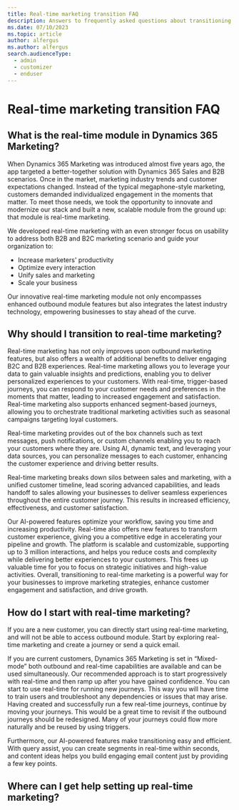 ```yaml
---
title: Real-time marketing transition FAQ
description: Answers to frequently asked questions about transitioning to real-time marketing.
ms.date: 07/10/2023
ms.topic: article
author: alfergus
ms.author: alfergus
search.audienceType: 
  - admin
  - customizer
  - enduser
---
```


# Real-time marketing transition FAQ

## What is the real-time module in Dynamics 365 Marketing?

When Dynamics 365 Marketing was introduced almost five years ago, the app targeted a better-together solution with Dynamics 365 Sales and B2B scenarios. Once in the market, marketing industry trends and customer expectations changed. Instead of the typical megaphone-style marketing, customers demanded individualized engagement in the moments that matter. To meet those needs, we took the opportunity to innovate and modernize our stack and built a new, scalable module from the ground up: that module is real-time marketing.

We developed real-time marketing with an even stronger focus on usability to address both B2B and B2C marketing scenario and guide your organization to:

- Increase marketers' productivity
- Optimize every interaction
- Unify sales and marketing
- Scale your business

Our innovative real-time marketing module not only encompasses enhanced outbound module features but also integrates the latest industry technology, empowering businesses to stay ahead of the curve.

## Why should I transition to real-time marketing?

Real-time marketing has not only improves upon outbound marketing features, but also offers a wealth of additional benefits to deliver engaging B2C and B2B experiences. Real-time marketing allows you to leverage your data to gain valuable insights and predictions, enabling you to deliver personalized experiences to your customers. With real-time, trigger-based journeys, you can respond to your customer needs and preferences in the moments that matter, leading to increased engagement and satisfaction. Real-time marketing also supports enhanced segment-based journeys, allowing you to orchestrate traditional marketing activities such as seasonal campaigns targeting loyal customers.

Real-time marketing provides out of the box channels such as text messages, push notifications, or custom channels enabling you to reach your customers where they are. Using AI, dynamic text, and leveraging your data sources, you can personalize messages to each customer, enhancing the customer experience and driving better results.

Real-time marketing breaks down silos between sales and marketing, with a unified customer timeline, lead scoring advanced capabilities, and leads handoff to sales allowing your businesses to deliver seamless experiences throughout the entire customer journey. This results in increased efficiency, effectiveness, and customer satisfaction.

Our AI-powered features optimize your workflow, saving you time and increasing productivity. Real-time also offers new features to transform customer experience, giving you a competitive edge in accelerating your pipeline and growth. The platform is scalable and customizable, supporting up to 3 million interactions, and helps you reduce costs and complexity while delivering better experiences to your customers. This frees up valuable time for you to focus on strategic initiatives and high-value activities.
Overall, transitioning to real-time marketing is a powerful way for your businesses to improve marketing strategies, enhance customer engagement and satisfaction, and drive growth.

## How do I start with real-time marketing?

If you are a new customer, you can directly start using real-time marketing, and will not be able to access outbound module. Start by exploring real-time marketing and create a journey or send a quick email.

If you are current customers, Dynamics 365 Marketing is set in “Mixed-mode” both outbound and real-time capabilities are available and can be used simultaneously. Our recommended approach is to start progressively with real-time and then ramp up after you have gained confidence. You can start to use real-time for running new journeys. This way you will have time to train users and troubleshoot any dependencies or issues that may arise. Having created and successfully run a few real-time journeys, continue by moving your journeys. This would be a great time to revisit if the outbound journeys should be redesigned. Many of your journeys could flow more naturally and be reused by using triggers.

Furthermore, our AI-powered features make transitioning easy and efficient. With query assist, you can create segments in real-time within seconds, and content ideas helps you build engaging email content just by providing a few key points.

## Where can I get help setting up real-time marketing?

